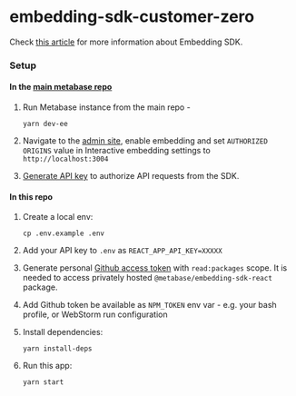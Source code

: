 # embedding-sdk-customer-zero
Check [this article](https://www.notion.so/metabase/WIP-Embedding-SDK-8103306366be4f0786b489ad2324235c#7ea6f8f77d8448ff9d55af58f9e2d45e) for more information about Embedding SDK.


### Setup

#### In the [main metabase repo](https://github.com/metabase/metabase)

1. Run Metabase instance from the main repo -

    `yarn dev-ee` 

2. Navigate to the [admin site](http://localhost:3000/admin/settings/embedding-in-other-applications), enable embedding and set `AUTHORIZED ORIGINS` value in Interactive embedding settings to `http://localhost:3004`
3. [Generate API key](http://localhost:3000/admin/settings/authentication/api-keys) to authorize API requests from the SDK.

#### In this repo

1. Create a local env: 

   `cp .env.example .env`

2. Add your API key to `.env` as `REACT_APP_API_KEY=XXXXX`
3. Generate personal [Github access token](https://docs.github.com/en/authentication/keeping-your-account-and-data-secure/managing-your-personal-access-tokens#creating-a-personal-access-token-classic) with `read:packages` scope. It is needed to access privately hosted `@metabase/embedding-sdk-react` package.
4. Add Github token be available as `NPM_TOKEN` env var - e.g. your bash profile, or WebStorm run configuration 
5. Install dependencies:

   `yarn install-deps`

6. Run this app:
   
   `yarn start`
